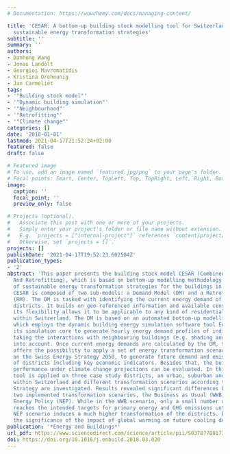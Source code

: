 ```yaml
---
# Documentation: https://wowchemy.com/docs/managing-content/

title: 'CESAR: A bottom-up building stock modelling tool for Switzerland to address
  sustainable energy transformation strategies'
subtitle: ''
summary: ''
authors:
- Danhong Wang
- Jonas Landolt
- Georgios Mavromatidis
- Kristina Orehounig
- Jan Carmeliet
tags:
- '"Building stock model"'
- '"Dynamic building simulation"'
- '"Neighbourhood"'
- '"Retrofitting"'
- '"Climate change"'
categories: []
date: '2018-01-01'
lastmod: 2021-04-17T21:52:24+02:00
featured: false
draft: false

# Featured image
# To use, add an image named `featured.jpg/png` to your page's folder.
# Focal points: Smart, Center, TopLeft, Top, TopRight, Left, Right, BottomLeft, Bottom, BottomRight.
image:
  caption: ''
  focal_point: ''
  preview_only: false

# Projects (optional).
#   Associate this post with one or more of your projects.
#   Simply enter your project's folder or file name without extension.
#   E.g. `projects = ["internal-project"]` references `content/project/deep-learning/index.md`.
#   Otherwise, set `projects = []`.
projects: []
publishDate: '2021-04-17T19:52:23.602504Z'
publication_types:
- '2'
abstract: 'This paper presents the building stock model CESAR (Combined Energy Simulation
  And Retrofitting), which is based on bottom-up modelling methodology for the development
  of sustainable energy transformation strategies for the buildings in Swiss districts.
  CESAR is composed of two sub-models: a Demand Model (DM) and a Retrofitting Model
  (RM). The DM is tasked with identifying the current energy demand of buildings in
  districts. It builds on geo-referenced information and available census data, and
  its flexibility allows it to be applicable to any kind of residential neighbourhood
  within Switzerland. The DM is based on an automated bottom-up modelling technique,
  which employs the dynamic building energy simulation software tool EnergyPlus as
  its simulation core to generate hourly energy demand profiles of individual buildings
  taking the interactions with neighbouring buildings (e.g. shading and solar inter-reflections)
  into account. Once current energy demands are calculated by the DM, the RM further
  offers the possibility to apply a set of energy transformation scenarios, based
  on the Swiss Energy Strategy 2050, to generate future demand and emission projections
  of districts including key economic indicators. Besides that, the building energy
  performance under climate change projections can be evaluated. In this paper, the
  tool is applied on three case study districts, an urban, suburban and rural area,
  within Switzerland and different transformation scenarios according to the Energy
  Strategy are investigated. Results revealed significant differences between the
  two implemented transformation scenarios, the Business as Usual (WWB) and the New
  Energy Policy (NEP). While in the WWB scenario, only a small number of buildings
  reaches the intended targets for primary energy and GHG emissions until 2050, the
  NEP scenario induces a much higher transformation of the districts. Besides that,
  the significance of the impact of global warming on future cooling demand is shown.'
publication: '*Energy and Buildings*'
url_pdf: https://www.sciencedirect.com/science/article/pii/S0378778817337696
doi: https://doi.org/10.1016/j.enbuild.2018.03.020
---
```

